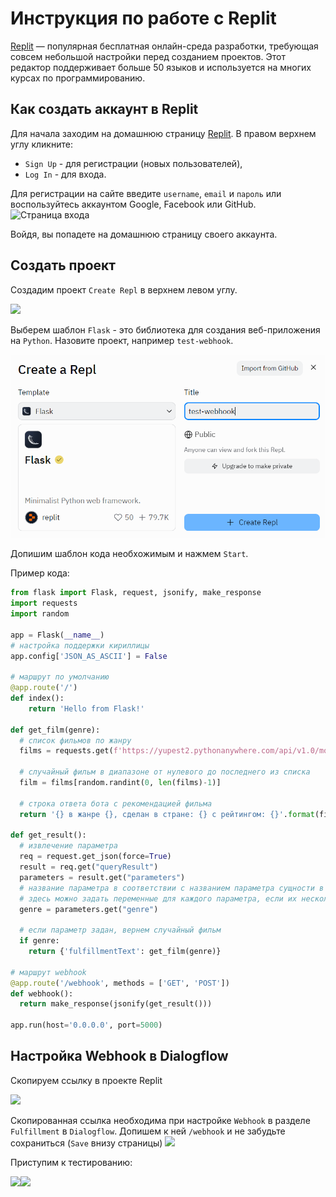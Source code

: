 # Инструкция по работе с Replit
[Replit](https://replit.com/) — популярная бесплатная онлайн-среда разработки, требующая совсем небольшой настройки перед созданием проектов. Этот редактор поддерживает больше 50 языков и используется на многих курсах по программированию.
## Как создать аккаунт в Replit
Для начала заходим на домашнюю страницу [Replit](https://replit.com/). В правом верхнем углу кликните:
- `Sign Up` - для регистрации (новых пользователей),
- `Log In` - для входа.

Для регистрации на сайте введите `username`, `email` и `пароль` или воспользуйтесь аккаунтом Google, Facebook или GitHub.
![Страница входа](https://techrocks.ru/wp-content/uploads/2021/11/Screen-Shot-2021-11-03-at-11.38.16-AM.png)

Войдя, вы попадете на домашнюю страницу своего аккаунта.
## Создать проект
Создадим проект `Create Repl` в верхнем левом углу.

![](https://ucarecdn.com/580a6511-de28-4880-9516-1354f0f0adef/)

Выберем шаблон `Flask` - это библиотека для создания веб-приложения на `Python`. Назовите проект, например `test-webhook`.

![image](https://github.com/yupest/nto/blob/master/NTO-2023/267651147-8544161e-4a1a-4729-9fd0-09f005bcfa09.png)

Допишим шаблон кода необхожимым и нажмем `Start`.

Пример кода:
```python
from flask import Flask, request, jsonify, make_response
import requests
import random

app = Flask(__name__)
# настройка поддержки кириллицы
app.config['JSON_AS_ASCII'] = False

# маршрут по умолчанию
@app.route('/')
def index():
    return 'Hello from Flask!'

def get_film(genre):
  # список фильмов по жанру
  films = requests.get(f'https://yupest2.pythonanywhere.com/api/v1.0/movies/?genre={genre}').json()['records']

  # случайный фильм в диапазоне от нулевого до последнего из списка
  film = films[random.randint(0, len(films)-1)]

  # строка ответа бота с рекомендацией фильма
  return '{} в жанре {}, сделан в стране: {} с рейтингом: {}'.format(film['Название'], film['Жанр'], film['Страна'], film['Средняя оценка'])

def get_result():
  # извлечение параметра
  req = request.get_json(force=True)
  result = req.get("queryResult")
  parameters = result.get("parameters")
  # название параметра в соответствии с названием параметра сущности в интенте Genres
  # здесь можно задать переменные для каждого параметра, если их несколько
  genre = parameters.get("genre")

  # если параметр задан, вернем случайный фильм
  if genre:
    return {'fulfillmentText': get_film(genre)}

# маршрут webhook
@app.route('/webhook', methods = ['GET', 'POST'])
def webhook():
  return make_response(jsonify(get_result()))

app.run(host='0.0.0.0', port=5000)
```

## Настройка Webhook в Dialogflow

Скопируем ссылку в проекте Replit

![](https://ucarecdn.com/b672e90e-2e97-48cd-aaaa-7f72913d8acd/)

Скопированная ссылка необходима при настройке `Webhook` в разделе `Fulfillment` в `Dialogflow`. Допишем к ней `/webhook` и не забудьте сохраниться (`Save` внизу страницы)
![](https://ucarecdn.com/0f9e88f9-d2b3-4eba-8d9d-5b8319a65109/)

Приступим к тестированию:

<img src='https://ucarecdn.com/7592384f-ee92-4d1a-b46a-2a0055d0de56/' width = 450><img src='https://ucarecdn.com/457d2777-e6e0-4c38-9735-a1349ccdc217/' width = 500>
